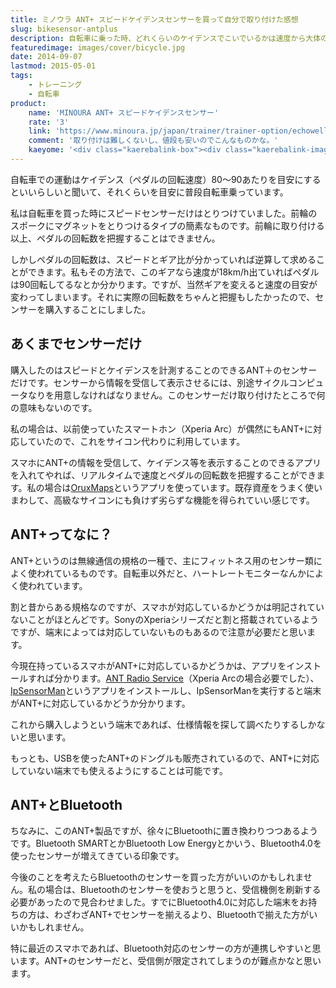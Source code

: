 ```yaml
---
title: ミノウラ ANT+ スピードケイデンスセンサーを買って自分で取り付けた感想
slug: bikesensor-antplus
description: 自転車に乗った時、どれくらいのケイデンスでこいでいるかは速度から大体の目安を把握することはできますが、限界があるのでセンサーを買って取り付けることにしました。取り付けはタイラップとゴムで固定するだけなので、非常に簡単です。
featuredimage: images/cover/bicycle.jpg
date: 2014-09-07
lastmod: 2015-05-01
tags: 
    - トレーニング
    - 自転車
product:
    name: 'MINOURA ANT+ スピードケイデンスセンサー'
    rate: '3'
    link: 'https://www.minoura.jp/japan/trainer/trainer-option/echowellsensor_combo.html'
    comment: '取り付けは難しくないし、値段も安いのでこんなものかな。'
    kaeyome: '<div class="kaerebalink-box"><div class="kaerebalink-image"><a href="https://www.amazon.co.jp/exec/obidos/ASIN/B008ZUSA2C/illusionspace-22/ref=nosim/" rel="nofollow" target="_blank"><img src="https://ecx.images-amazon.com/images/I/31U91wF2XlL._SL160_.jpg" style="border: none;" /></a></div><div class="kaerebalink-info"><div class="kaerebalink-name"><a href="https://www.amazon.co.jp/exec/obidos/ASIN/B008ZUSA2C/illusionspace-22/ref=nosim/" rel="nofollow" target="_blank">MINOURA(ミノウラ) ANT+ スピードケイデンスセンサー (コンボタイプ）</a><div class="kaerebalink-powered-date">posted with <a href="https://kaereba.com" rel="nofollow" target="_blank">カエレバ</a></div></div><div class="kaerebalink-detail"> MINOURA(ミノウラ)     </div><div class="kaerebalink-link1"><div class="shoplinkamazon"><a href="https://www.amazon.co.jp/gp/search?keywords=ANT%20%81%40%83X%83s%81%5B%83h%83P%83C%83f%83%93%83X%83Z%83%93%83T%81%5B&__mk_ja_JP=%83J%83%5E%83J%83i&tag=illusionspace-22" rel="nofollow" target="_blank" title="アマゾン" >Amazonで購入</a></div><div class="shoplinkrakuten"><a href="https://hb.afl.rakuten.co.jp/hgc/0e95387f.f2aef20d.0e953880.25e412bd/?pc=http%3A%2F%2Fsearch.rakuten.co.jp%2Fsearch%2Fmall%2FANT%2520%25E3%2580%2580%25E3%2582%25B9%25E3%2583%2594%25E3%2583%25BC%25E3%2583%2589%25E3%2582%25B1%25E3%2582%25A4%25E3%2583%2587%25E3%2583%25B3%25E3%2582%25B9%25E3%2582%25BB%25E3%2583%25B3%25E3%2582%25B5%25E3%2583%25BC%2F-%2Ff.1-p.1-s.1-sf.0-st.A-v.2%3Fx%3D0%26scid%3Daf_ich_link_urltxt%26m%3Dhttp%3A%2F%2Fm.rakuten.co.jp%2F" rel="nofollow" target="_blank" title="楽天市場" >楽天市場で購入</a></div></div></div><div class="booklink-footer" style="clear: left"></div></div>'
---
```


自転車での運動はケイデンス（ペダルの回転速度）80〜90あたりを目安にするといいらしいと聞いて、それくらいを目安に普段自転車乗っています。

私は自転車を買った時にスピードセンサーだけはとりつけていました。前輪のスポークにマグネットをとりつけるタイプの簡素なものです。前輪に取り付ける以上、ペダルの回転数を把握することはできません。

しかしペダルの回転数は、スピードとギア比が分かっていれば逆算して求めることができます。私もその方法で、このギアなら速度が18km/h出ていればペダルは90回転してるなとか分かります。ですが、当然ギアを変えると速度の目安が変わってしまいます。それに実際の回転数をちゃんと把握もしたかったので、センサーを購入することにしました。

## あくまでセンサーだけ

購入したのはスピードとケイデンスを計測することのできるANT＋のセンサーだけです。センサーから情報を受信して表示させるには、別途サイクルコンピュータなりを用意しなければなりません。このセンサーだけ取り付けたところで何の意味もないのです。

私の場合は、以前使っていたスマートホン（Xperia Arc）が偶然にもANT+に対応していたので、これをサイコン代わりに利用しています。

スマホにANT+の情報を受信して、ケイデンス等を表示することのできるアプリを入れてやれば、リアルタイムで速度とペダルの回転数を把握することができます。私の場合は<a href="https://play.google.com/store/apps/details?id=com.orux.oruxmaps&hl=ja" rel="nofollow">OruxMaps</a>というアプリを使っています。既存資産をうまく使いまわして、高級なサイコンにも負けず劣らずな機能を得られていい感じです。

## ANT+ってなに？

ANT+というのは無線通信の規格の一種で、主にフィットネス用のセンサー類によく使われているものです。自転車以外だと、ハートレートモニターなんかによく使われています。

割と昔からある規格なのですが、スマホが対応しているかどうかは明記されていないことがほとんどです。SonyのXperiaシリーズだと割と搭載されているようですが、端末によっては対応していないものもあるので注意が必要だと思います。

今現在持っているスマホがANT+に対応しているかどうかは、アプリをインストールすれば分かります。<a href="https://play.google.com/store/apps/details?id=com.dsi.ant.service.socket&hl=ja">ANT Radio Service</a>（Xperia Arcの場合必要でした）、<a href="https://play.google.com/store/apps/details?id=com.iforpowell.android.ipantman&hl=ja">IpSensorMan</a>というアプリをインストールし、IpSensorManを実行すると端末がANT+に対応しているかどうか分かります。

これから購入しようという端末であれば、仕様情報を探して調べたりするしかないと思います。

もっとも、USBを使ったANT+のドングルも販売されているので、ANT+に対応していない端末でも使えるようにすることは可能です。

## ANT+とBluetooth

ちなみに、このANT+製品ですが、徐々にBluetoothに置き換わりつつあるようです。Bluetooth SMARTとかBluetooth Low Energyとかいう、Bluetooth4.0を使ったセンサーが増えてきている印象です。

今後のことを考えたらBluetoothのセンサーを買った方がいいのかもしれません。私の場合は、Bluetoothのセンサーを使おうと思うと、受信機側を刷新する必要があったので見合わせました。すでにBluetooth4.0に対応した端末をお持ちの方は、わざわざANT+でセンサーを揃えるより、Bluetoothで揃えた方がいいかもしれません。

特に最近のスマホであれば、Bluetooth対応のセンサーの方が連携しやすいと思います。ANT+のセンサーだと、受信側が限定されてしまうのが難点かなと思います。
